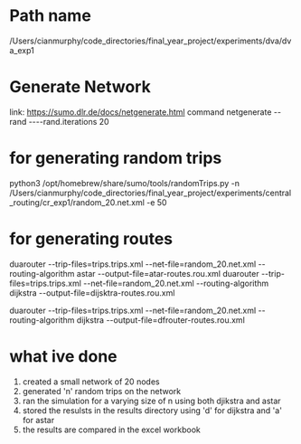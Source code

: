 # Path name
/Users/cianmurphy/code_directories/final_year_project/experiments/dva/dva_exp1

# Generate Network
link: https://sumo.dlr.de/docs/netgenerate.html
command netgenerate --rand ----rand.iterations 20


# for generating random trips
python3 /opt/homebrew/share/sumo/tools/randomTrips.py -n /Users/cianmurphy/code_directories/final_year_project/experiments/central_routing/cr_exp1/random_20.net.xml -e 50

# for generating routes
duarouter --trip-files=trips.trips.xml --net-file=random_20.net.xml --routing-algorithm astar --output-file=atar-routes.rou.xml
duarouter --trip-files=trips.trips.xml --net-file=random_20.net.xml --routing-algorithm dijkstra --output-file=dijsktra-routes.rou.xml

duarouter --trip-files=trips.trips.xml --net-file=random_20.net.xml --routing-algorithm dijkstra --output-file=dfrouter-routes.rou.xml

# what ive done
1. created a small network of 20 nodes
2. generated 'n' random trips on the network
3. ran the simulation for a varying size of n using both djikstra and astar
4. stored the resulsts in the results directory using 'd' for dijkstra and 'a' for astar
5. the results are compared in the excel workbook
